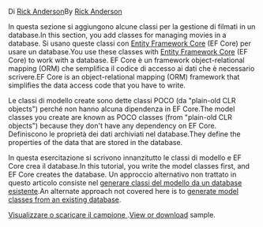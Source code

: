 <span data-ttu-id="5a528-101">Di [Rick Anderson](https://twitter.com/RickAndMSFT)</span><span class="sxs-lookup"><span data-stu-id="5a528-101">By [Rick Anderson](https://twitter.com/RickAndMSFT)</span></span>

<span data-ttu-id="5a528-102">In questa sezione si aggiungono alcune classi per la gestione di filmati in un database.</span><span class="sxs-lookup"><span data-stu-id="5a528-102">In this section, you add classes for managing movies in a database.</span></span> <span data-ttu-id="5a528-103">Si usano queste classi con [Entity Framework Core](/ef/core) (EF Core) per usare un database.</span><span class="sxs-lookup"><span data-stu-id="5a528-103">You use these classes with [Entity Framework Core](/ef/core) (EF Core) to work with a database.</span></span> <span data-ttu-id="5a528-104">EF Core è un framework object-relational mapping (ORM) che semplifica il codice di accesso ai dati che è necessario scrivere.</span><span class="sxs-lookup"><span data-stu-id="5a528-104">EF Core is an object-relational mapping (ORM) framework that simplifies the data access code that you have to write.</span></span>

<span data-ttu-id="5a528-105">Le classi di modello create sono dette classi POCO (da "plain-old CLR objects") perché non hanno alcuna dipendenza in EF Core.</span><span class="sxs-lookup"><span data-stu-id="5a528-105">The model classes you create are known as POCO classes (from "plain-old CLR objects") because they don't have any dependency on EF Core.</span></span> <span data-ttu-id="5a528-106">Definiscono le proprietà dei dati archiviati nel database.</span><span class="sxs-lookup"><span data-stu-id="5a528-106">They define the properties of the data that are stored in the database.</span></span>

<span data-ttu-id="5a528-107">In questa esercitazione si scrivono innanzitutto le classi di modello e EF Core crea il database.</span><span class="sxs-lookup"><span data-stu-id="5a528-107">In this tutorial, you write the model classes first, and EF Core creates the database.</span></span> <span data-ttu-id="5a528-108">Un approccio alternativo non trattato in questo articolo consiste nel [generare classi del modello da un database esistente](/ef/core/get-started/aspnetcore/existing-db).</span><span class="sxs-lookup"><span data-stu-id="5a528-108">An alternate approach not covered here is to [generate model classes from an existing database](/ef/core/get-started/aspnetcore/existing-db).</span></span>

<span data-ttu-id="5a528-109">[Visualizzare o scaricare il campione ](https://github.com/aspnet/Docs/tree/master/aspnetcore/tutorials/razor-pages/razor-pages-start/sample/RazorPagesMovie).</span><span class="sxs-lookup"><span data-stu-id="5a528-109">[View or download](https://github.com/aspnet/Docs/tree/master/aspnetcore/tutorials/razor-pages/razor-pages-start/sample/RazorPagesMovie) sample.</span></span>
